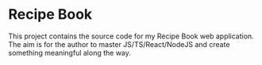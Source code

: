 # Recipe Book

This project contains the source code for my Recipe Book web application. The aim is for the author to master JS/TS/React/NodeJS and create something meaningful along the way.
